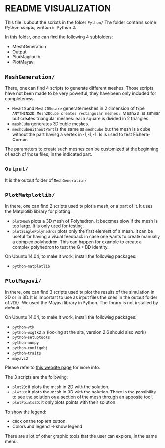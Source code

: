 # README VISUALIZATION
									     
This file is about the scripts in the folder `Python/`
The folder contains some Python scripts, written in Python 2. 
	
In this folder, one can find the following 4 subfolders:
* MeshGeneration
* Output
* PlotMatplotlib
* PlotMayavi

## `MeshGeneration/`

There, one can find 4 scripts to generate different meshes. 
Those scripts have not been made to be very powerful, they have been only 
included for completeness.

* `Mesh2D` and `Mesh2DSquare` generate meshes in 2 dimension of type `ANYTHING2D`. 
`Mesh2DCube creates rectangular meshes; `Mesh2D` is similar but creates 
triangular meshes: each square is divided in 2 triangles. 
* `meshCube` generates 3D cubic meshes.
* `meshCubeWithoutPart` is the same as `meshCube` but the mesh is a cube 
without the part having a vertex in -1,-1,-1. Is is used to test Fichera-Corner.

The parameters to create such meshes can be customized at the beginning 
of each of those files, in the indicated part.
  
## `Output/`

It is the output folder of `MeshGeneration/`

## `PlotMatplotlib/`

In there, one can find 2 scripts used to plot a mesh, or a part of it. 
It uses the Matplotlib library for plotting.
* `plotMesh` plots a 3D mesh of Polyhedron. It becomes slow if the mesh is 
too large. It is only used for testing.
* `plotSinglePolyhedron` plots only the first element of a mesh. It can 
be useful for having a visual feedback in case one wants to create manually 
a complex polyhedron. This can happen for example to create a complex 
polyhedron to test the G = BD identity.
  
On Ubuntu 14.04, to make it work, install the following packages:
* `python-matplotlib`

## `PlotMayavi/`

In there, one can find 3 scripts used to plot the results of the 
simulation in 2D or in 3D.
It is important to use as input files the ones in the output folder of `VEM/`.
We used the Mayavi library in Python. The library is not installed by default.

On Ubuntu 14.04, to make it work, install the following packages:
* `python-vtk`
* `python-wxgtk2.8` (looking at the site, version 2.6 should also work)
* `python-setuptools`
* `python-numpy`
* `python-configobj`
* `python-traits`
* `mayavi2`

Please refer to [this website page](http://docs.enthought.com/mayavi/mayavi/installation.html) for more info.

The 3 scripts are the following:
* `plot2D`: it plots the mesh in 2D with the solution.
* `plot3D`: it plots the mesh in 3D with the solution. There is the possibility to see the solution
  on a section of the mesh through an apposite tool. 
* `plotPoints3D`: it only plots points with their solution.

To show the legend:
* click on the top left button.
* Colors and legend -> show legend

There are a lot of other graphic tools that the user can explore, in the same menu.











